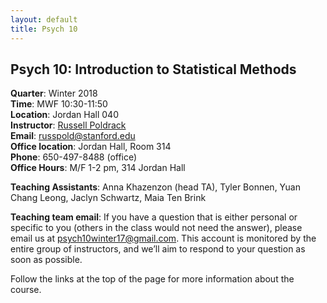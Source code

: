 ```yaml
---
layout: default
title: Psych 10
---
```


## Psych 10: Introduction to Statistical Methods

**Quarter**: Winter 2018  
**Time**: MWF 10:30-11:50  
**Location**: Jordan Hall 040  
**Instructor**: [Russell Poldrack](https://profiles.stanford.edu/russell-poldrack)  
**Email**: russpold@stanford.edu  
**Office location**: Jordan Hall, Room 314  
**Phone**: 650-497-8488 (office)  
**Office Hours**: M/F 1-2 pm, 314 Jordan Hall

**Teaching Assistants**: Anna Khazenzon (head TA), Tyler Bonnen, Yuan Chang Leong, Jaclyn Schwartz, Maia Ten Brink

**Teaching team email**: If you have a question that is either personal or specific to you (others in the class would not need the answer), please email us at psych10winter17@gmail.com. This account is monitored by the entire group of instructors, and we’ll aim to respond to your question as soon as possible.

Follow the links at the top of the page for more information about the course.
